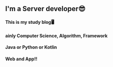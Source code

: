 ## I'm a Server developer😎
#### This is my study blog🖥
#### ainly Computer Science, Algorithm, Framework
#### Java or Python or Kotlin
#### Web and App!!
